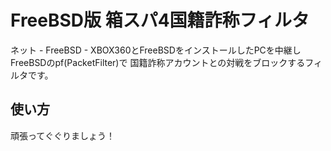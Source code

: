 FreeBSD版 箱スパ4国籍詐称フィルタ
======================
ネット - FreeBSD - XBOX360とFreeBSDをインストールしたPCを中継し
FreeBSDのpf(PacketFilter)で 国籍詐称アカウントとの対戦をブロックするフィルタです。

使い方
----------------
頑張ってぐぐりましょう！